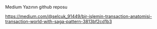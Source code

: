 

Medium Yazının github reposu 

https://medium.com/@selcuk_91449/bir-i̇şlemin-transaction-anatomisi-transaction-world-with-saga-pattern-3813bf2cd1b3

